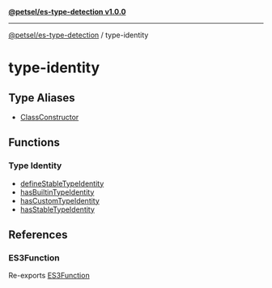 [**@petsel/es-type-detection v1.0.0**](../README.md)

***

[@petsel/es-type-detection](../modules.md) / type-identity

# type-identity

## Type Aliases

- [ClassConstructor](type-aliases/ClassConstructor.md)

## Functions

### Type Identity

- [defineStableTypeIdentity](functions/defineStableTypeIdentity.md)
- [hasBuiltinTypeIdentity](functions/hasBuiltinTypeIdentity.md)
- [hasCustomTypeIdentity](functions/hasCustomTypeIdentity.md)
- [hasStableTypeIdentity](functions/hasStableTypeIdentity.md)

## References

### ES3Function

Re-exports [ES3Function](../function/type-aliases/ES3Function.md)
